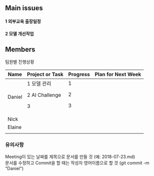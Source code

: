 ## Main issues   
#### 1 외부교육 출장일정
#### 2 모델 개선작업   
  
## Members  
팀원별 진행상황  

|  Name   |   Project or Task  |          Progress              |    Plan for Next Week |
| ------- |  ----------------- | ------------------------------ | ----------------------|
| Daniel  | 1 모델 관리<p> 2 AI Challenge <p> 3 | 1  <p>  2 <p>  3 |                     |
| Nick    |                    |                                |                       |
| Elaine  |                    |                                |                       |
|         |                    |                                |                       |


### 유의사항  
Meeting이 있는 날짜를 제목으로 문서를 만들 것 (예: 2018-07-23.md)  
문서를 수정하고 Commit을 할 때는 작성자 영어이름으로 할 것 (git commit -m "Daniel")